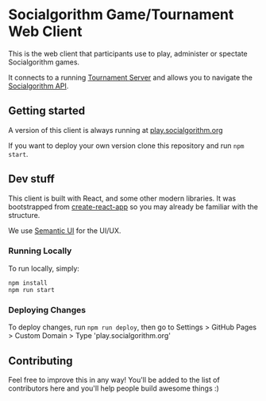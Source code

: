 # Socialgorithm Game/Tournament Web Client

This is the web client that participants use to play, administer or spectate Socialgorithm games.

It connects to a running [Tournament Server](https://github.com/socialgorithm/tournament/) and allows you to navigate the [Socialgorithm API](https://socialgorithm.org/docs/sections/architecture/api.html).

## Getting started

A version of this client is always running at [play.socialgorithm.org](https://play.socialgorithm.org)

If you want to deploy your own version clone this repository and run `npm start`.

## Dev stuff

This client is built with React, and some other modern libraries. It was bootstrapped from [create-react-app](https://github.com/facebookincubator/create-react-app) so you may already be familiar with the structure.

We use [Semantic UI](http://semantic-ui.com/) for the UI/UX.

### Running Locally

To run locally, simply:

```
npm install
npm run start
```

### Deploying Changes

To deploy changes, run `npm run deploy`, then go to Settings > GitHub Pages > Custom Domain > Type 'play.socialgorithm.org'

## Contributing

Feel free to improve this in any way! You'll be added to the list of contributors here and you'll help people build awesome things :)
